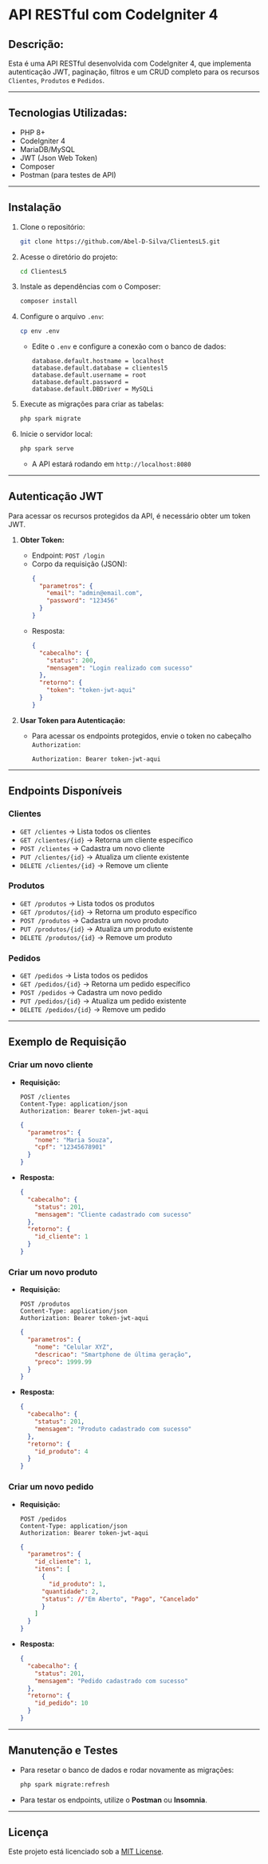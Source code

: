 # API RESTful com CodeIgniter 4

## Descrição:

Esta é uma API RESTful desenvolvida com CodeIgniter 4, que implementa autenticação JWT, paginação, filtros e um CRUD completo para os recursos `Clientes`, `Produtos` e `Pedidos`.

---

## Tecnologias Utilizadas:

- PHP 8+
- CodeIgniter 4
- MariaDB/MySQL
- JWT (Json Web Token)
- Composer
- Postman (para testes de API)

---

## Instalação

1. Clone o repositório:
   ```bash
   git clone https://github.com/Abel-D-Silva/ClientesL5.git
   ```

2. Acesse o diretório do projeto:
   ```bash
   cd ClientesL5
   ```

3. Instale as dependências com o Composer:
   ```bash
   composer install
   ```

4. Configure o arquivo `.env`:
   ```bash
   cp env .env
   ```
   - Edite o `.env` e configure a conexão com o banco de dados:
     ```
     database.default.hostname = localhost
     database.default.database = clientesl5
     database.default.username = root
     database.default.password = 
     database.default.DBDriver = MySQLi
     ```

5. Execute as migrações para criar as tabelas:
   ```bash
   php spark migrate
   ```

6. Inicie o servidor local:
   ```bash
   php spark serve
   ```
   - A API estará rodando em `http://localhost:8080`

---

## Autenticação JWT

Para acessar os recursos protegidos da API, é necessário obter um token JWT.

1. **Obter Token:**
   - Endpoint: `POST /login`
   - Corpo da requisição (JSON):
     ```json
     {
       "parametros": {
         "email": "admin@email.com",
         "password": "123456"
       }
     }
     ```
   - Resposta:
     ```json
     {
       "cabecalho": {
         "status": 200,
         "mensagem": "Login realizado com sucesso"
       },
       "retorno": {
         "token": "token-jwt-aqui"
       }
     }
     ```

2. **Usar Token para Autenticação:**
   - Para acessar os endpoints protegidos, envie o token no cabeçalho `Authorization`:
     ```
     Authorization: Bearer token-jwt-aqui
     ```

---

## Endpoints Disponíveis

### Clientes
- `GET /clientes` → Lista todos os clientes
- `GET /clientes/{id}` → Retorna um cliente específico
- `POST /clientes` → Cadastra um novo cliente
- `PUT /clientes/{id}` → Atualiza um cliente existente
- `DELETE /clientes/{id}` → Remove um cliente

### Produtos
- `GET /produtos` → Lista todos os produtos
- `GET /produtos/{id}` → Retorna um produto específico
- `POST /produtos` → Cadastra um novo produto
- `PUT /produtos/{id}` → Atualiza um produto existente
- `DELETE /produtos/{id}` → Remove um produto

### Pedidos
- `GET /pedidos` → Lista todos os pedidos
- `GET /pedidos/{id}` → Retorna um pedido específico
- `POST /pedidos` → Cadastra um novo pedido
- `PUT /pedidos/{id}` → Atualiza um pedido existente
- `DELETE /pedidos/{id}` → Remove um pedido

---

## Exemplo de Requisição

### Criar um novo cliente
- **Requisição:**
  ```http
  POST /clientes
  Content-Type: application/json
  Authorization: Bearer token-jwt-aqui
  ```
  ```json
  {
    "parametros": {
      "nome": "Maria Souza",
      "cpf": "12345678901"
    }
  }
  ```

- **Resposta:**
  ```json
  {
    "cabecalho": {
      "status": 201,
      "mensagem": "Cliente cadastrado com sucesso"
    },
    "retorno": {
      "id_cliente": 1
    }
  }
  ```

### Criar um novo produto
- **Requisição:**
  ```http
  POST /produtos
  Content-Type: application/json
  Authorization: Bearer token-jwt-aqui
  ```
  ```json
  {
    "parametros": {
      "nome": "Celular XYZ",
      "descricao": "Smartphone de última geração",
      "preco": 1999.99
    }
  }
  ```

- **Resposta:**
  ```json
  {
    "cabecalho": {
      "status": 201,
      "mensagem": "Produto cadastrado com sucesso"
    },
    "retorno": {
      "id_produto": 4
    }
  }
  ```

### Criar um novo pedido
- **Requisição:**
  ```http
  POST /pedidos
  Content-Type: application/json
  Authorization: Bearer token-jwt-aqui
  ```
  ```json
  {
    "parametros": {
      "id_cliente": 1,
      "itens": [
        { 
          "id_produto": 1, 
        "quantidade": 2,
        "status": //"Em Aberto", "Pago", "Cancelado"
        }
      ]
    }
  }
  ```

- **Resposta:**
  ```json
  {
    "cabecalho": {
      "status": 201,
      "mensagem": "Pedido cadastrado com sucesso"
    },
    "retorno": {
      "id_pedido": 10
    }
  }
  ```

---

## Manutenção e Testes

- Para resetar o banco de dados e rodar novamente as migrações:

  ```bash
  php spark migrate:refresh
  ```

- Para testar os endpoints, utilize o **Postman** ou **Insomnia**.

---

## Licença
Este projeto está licenciado sob a [MIT License](LICENSE).

